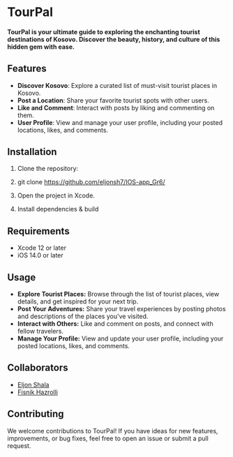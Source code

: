 
# TourPal

#### TourPal is your ultimate guide to exploring the enchanting tourist destinations of Kosovo. Discover the beauty, history, and culture of this hidden gem with ease.

## Features

- **Discover Kosovo**: Explore a curated list of must-visit tourist places in Kosovo.
- **Post a Location**: Share your favorite tourist spots with other users.
- **Like and Comment**: Interact with posts by liking and commenting on them.
- **User Profile**: View and manage your user profile, including your posted locations, likes, and comments.

## Installation

1. Clone the repository:

2. git clone https://github.com/eljonsh7/IOS-app_Gr6/

3. Open the project in Xcode.

4. Install dependencies & build

## Requirements

- Xcode 12 or later
- iOS 14.0 or later

## Usage

- **Explore Tourist Places:** Browse through the list of tourist places, view details, and get inspired for your next trip.
- **Post Your Adventures:** Share your travel experiences by posting photos and descriptions of the places you've visited.
- **Interact with Others:** Like and comment on posts, and connect with fellow travelers.
- **Manage Your Profile:** View and update your user profile, including your posted locations, likes, and comments.

## Collaborators

- [Eljon Shala](https://github.com/eljonsh7)
- [Fisnik Hazrolli](https://github.com/fisnikhz)


## Contributing

We welcome contributions to TourPal! If you have ideas for new features, improvements, or bug fixes, feel free to open an issue or submit a pull request.
